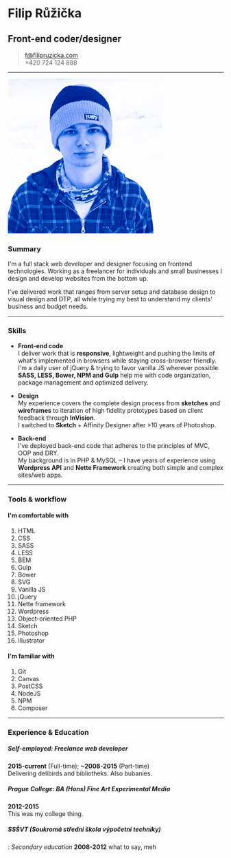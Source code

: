 # Filip Růžička
## Front-end coder/designer

> <f@filipruzicka.com>  
> +420 724 124 888

------

![Filip Růžička - portrait](img/filip_ruzicka.jpg "Filip Růžička")

### Summary

I'm a full stack web developer and designer focusing on frontend technologies. Working as a freelancer for individuals and small businesses I design and develop websites from the bottom up.

I've delivered work that ranges from server setup and database design to visual design and DTP, all while trying my best to understand my clients' business and budget needs.

------

### Skills

* **Front-end code**  
	I deliver work that is **responsive**, lightweight and pushing the limits of what's implemented in browsers while staying cross-browser friendly.  
	I'm a daily user of jQuery & trying to favor vanilla JS wherever possible. **SASS, LESS, Bower, NPM and Gulp** help me with code organization, package management and optimized delivery.

* **Design**  
	My experience covers the complete design process from **sketches** and **wireframes** to iteration of high fidelity prototypes based on client feedback through **InVision**.  
	I switched to **Sketch** + Affinity Designer after >10 years of Photoshop.

* **Back-end**  
	I've deployed back-end code that adheres to the principles of MVC, OOP and DRY.  
	My background is in PHP & MySQL – I have years of experience using **Wordpress API** and **Nette Framework** creating both simple and complex sites/web apps.

------

### Tools & workflow

#### I'm comfortable with

1. HTML
1. CSS
1. SASS
1. LESS
1. BEM
1. Gulp
1. Bower
1. SVG
1. Vanilla JS
1. jQuery
1. Nette framework
1. Wordpress
1. Object-oriented PHP
1. Sketch
1. Photoshop
1. Illustrator


#### I'm familiar with

1. Git
1. Canvas
1. PostCSS
1. NodeJS
1. NPM
1. Composer

------

### Experience & Education

##### Self-employed: *Freelance web developer*  
__2015-current__ (Full-time);
__~2008-2015__ (Part-time)  
Delivering delibirds and bibliotheks. Also bubanies.

##### Prague College: *BA (Hons) Fine Art Experimental Media*
__2012-2015__  
This was my college thing.

##### SSŠVT (Soukromá střední škola výpočetní techniky)
: *Secondary education*
  __2008-2012__
  what to say, meh
